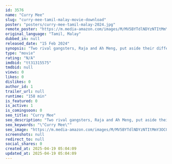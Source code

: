 ```yaml
---
id: 3576
name: "Curry Mee"
slug: "curry-mee-tamil-malay-movie-download"
poster: "posters/curry-mee-tamil-malay-2024.jpg"
remote_poster: "https://m.media-amazon.com/images/M/MV5BYTdlNDYzNTItMmY3OC00Yjg3LThmYmItNmQ1MTcyNDZhZTA4XkEyXkFqcGdeQXVyMDU2NjAwNg@@._V1_SX300.jpg"
original_language: "Tamil, Malay"
dubbed_in: null
released_date: "15 Feb 2024"
synopsis: "Two rival gangsters, Raja and Ah Meng, put aside their differences when a respected village elder intervenes. However, their new friendship is tested by land disputes and deceitful gang members, prompting to propose a resolving so..."
type: "movie"
rating: "N/A"
imdbid: "tt31315575"
tmdbid: null
views: 0
likes: 0
dislikes: 0
author_id: 1
trailer_url: null
runtime: "158 min"
is_featured: 0
is_active: 1
is_comingsoon: 0
seo_title: "Curry Mee"
seo_description: "Two rival gangsters, Raja and Ah Meng, put aside their differences when a respected village elder intervenes. However, their new friendship is tested by land disputes and deceitful gang members, prompting to propose a resolving so..."
seo_keywords: "\"Curry Mee\""
seo_image: "https://m.media-amazon.com/images/M/MV5BYTdlNDYzNTItMmY3OC00Yjg3LThmYmItNmQ1MTcyNDZhZTA4XkEyXkFqcGdeQXVyMDU2NjAwNg@@._V1_SX300.jpg"
screenshots: null
redirect_to: null
social_shares: 0
created_at: 2025-04-19 05:04:09
updated_at: 2025-04-19 05:04:09
---
```


